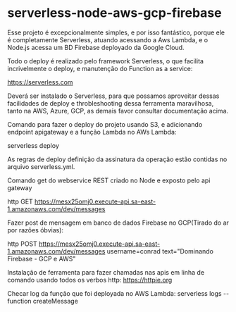 # serverless-node-aws-gcp-firebase



Esse projeto é excepcionalmente simples, e por isso fantástico, porque ele é completamente Serverless, atuando acessando a Aws Lambda, e o Node.js acessa um BD Firebase deployado da Google Cloud.


Todo o deploy é realizado pelo framework Serverless, o que facilita incrivelmente o deploy, e manutenção do Function as a service:


https://serverless.com


Deverá ser instalado o Serverless, para que possamos aproveitar dessas facilidades de deploy e throbleshooting dessa ferramenta maravilhosa, tanto na AWS, Azure, GCP, as demais favor consultar documentação acima.


Comando para fazer o deploy do projeto usando S3, e adicionando endpoint apigateway e a função Lambda no AWs Lambda:


serverless deploy


As regras de deploy definição da assinatura da operação estão contidas no arquivo serverless.yml.

Comando get do webservice REST criado no Node e exposto pelo api gateway

http GET https://mesx25omj0.execute-api.sa-east-1.amazonaws.com/dev/messages

Fazer post de mensagem em banco de dados Firebase no GCP(Tirado do ar por razões óbvias):



http POST https://mesx25omj0.execute-api.sa-east-1.amazonaws.com/dev/messages username=conrad text="Dominando Firebase - GCP e AWS"




Instalação de ferramenta para fazer chamadas nas apis em linha de comando usando todos os verbos http:
https://httpie.org


Checar log da função que foi deployada no AWS Lambda:
serverless logs --function createMessage









